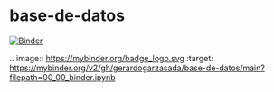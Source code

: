 # base-de-datos
[![Binder](https://mybinder.org/badge_logo.svg)](https://mybinder.org/v2/gh/gerardogarzasada/base-de-datos/main?filepath=00_00_binder.ipynb)

.. image:: https://mybinder.org/badge_logo.svg
 :target: https://mybinder.org/v2/gh/gerardogarzasada/base-de-datos/main?filepath=00_00_binder.ipynb
 
 

